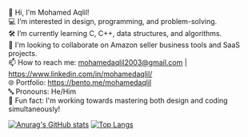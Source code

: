 👋 Hi, I'm Mohamed Aqlil!  
💻 I’m interested in design, programming, and problem-solving.  
🛠️ I’m currently learning C, C++, data structures, and algorithms.  
🤝 I'm looking to collaborate on Amazon seller business tools and SaaS projects.  
📫 How to reach me: mohamedaqlil2003@gmail.com | https://www.linkedin.com/in/mohamedaqlil/  
🌐 Portfolio: https://bento.me/mohamedaqlil  
🔤 Pronouns: He/Him  
🎉 Fun fact: I'm working towards mastering both design and coding simultaneously!

[![Anurag's GitHub stats](https://github-readme-stats.vercel.app/api?username=mohamedaqlil&show=reviews,discussions_started,discussions_answered,prs_merged,prs_merged_percentage&show_icons=true&theme=dark)](https://github.com/mohamedaqlil/github-readme-stats)
[![Top Langs](https://github-readme-stats.vercel.app/api/top-langs/?username=mohamedaqlil)](https://github.com/mohamedaqlil/github-readme-stats)
